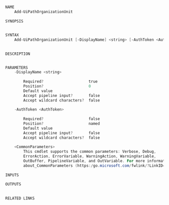 ﻿```PowerShell

NAME
    Add-UiPathOrganizationUnit
    
SYNOPSIS
    
    
SYNTAX
    Add-UiPathOrganizationUnit [-DisplayName] <string> [-AuthToken <AuthToken>] [<CommonParameters>]
    
    
DESCRIPTION
    

PARAMETERS
    -DisplayName <string>
        
        Required?                    true
        Position?                    0
        Default value                
        Accept pipeline input?       false
        Accept wildcard characters?  false
        
    -AuthToken <AuthToken>
        
        Required?                    false
        Position?                    named
        Default value                
        Accept pipeline input?       false
        Accept wildcard characters?  false
        
    <CommonParameters>
        This cmdlet supports the common parameters: Verbose, Debug,
        ErrorAction, ErrorVariable, WarningAction, WarningVariable,
        OutBuffer, PipelineVariable, and OutVariable. For more information, see 
        about_CommonParameters (https:/go.microsoft.com/fwlink/?LinkID=113216). 
    
INPUTS
    
OUTPUTS
    
    
RELATED LINKS



```
